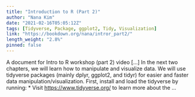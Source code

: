 ```yaml
---
title: "Introduction to R (Part 2)"
author: "Nana Kim"
date: "2021-02-16T05:05:12Z"
tags: [Tidyverse, Package, ggplot2, Tidy, Visualization]
link: "https://bookdown.org/nana/intror_part2/"
length_weight: "2.8%"
pinned: false
---
```


A document for Intro to R workshop (part 2) video [...] In the next two chapters, we will learn how to manipulate and visualize data. We will use tidyverse packages (mainly dplyr, ggplot2, and tidyr) for easier and faster data manipulation/visualization. First, install and load the tidyverse by running: * Visit https://www.tidyverse.org/ to learn more about the ...
